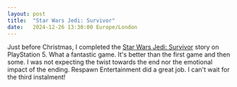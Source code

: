 ```yaml
---
layout: post
title:  "Star Wars Jedi: Survivor"
date:   2024-12-26 13:30:00 Europe/London
---
```


Just before Christmas, I completed the [Star Wars Jedi: Survivor](https://www.metacritic.com/game/star-wars-jedi-survivor/) story on PlayStation 5. What a fantastic game. It's better than the first game and then some. I was not expecting the twist towards the end nor the emotional impact of the ending. Respawn Entertainment did a great job. I can't wait for the third instalment!
